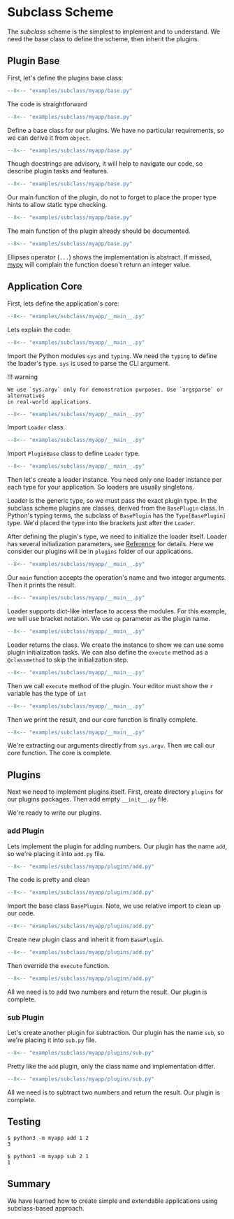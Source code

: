 # Subclass Scheme

The *subclass* scheme is the simplest to implement and to understand.
We need the base class to define the scheme, then inherit the plugins.

## Plugin Base

First, let's define the plugins base class:

```  py title="base.py" linenums="1"
--8<-- "examples/subclass/myapp/base.py"
```

The code is straightforward

```  py title="base.py" linenums="1" hl_lines="1"
--8<-- "examples/subclass/myapp/base.py"
```

Define a base class for our plugins. We have no particular requirements,
so we can derive it from `object`.

```  py title="base.py" linenums="1" hl_lines="2 3 4"
--8<-- "examples/subclass/myapp/base.py"
```

Though docstrings are advisory, it will help to navigate our code,
so describe plugin tasks and features.

```  py title="base.py" linenums="1" hl_lines="6"
--8<-- "examples/subclass/myapp/base.py"
```

Our main function of the plugin, do not to forget to place the proper type hints to allow
static type checking.

```  py title="base.py" linenums="1" hl_lines="7 8 9"
--8<-- "examples/subclass/myapp/base.py"
```

The main function of the plugin already should be documented.

```  py title="base.py" linenums="1" hl_lines="10"
--8<-- "examples/subclass/myapp/base.py"
```

Ellipses operator (`...`) shows the implementation is abstract. 
If missed, [mypy](https://mypy.readthedocs.io/en/stable/)
will complain the function doesn't return an integer value.

## Application Core
First, lets define the application's core:

``` py title="__main__.py" linenums="1"
--8<-- "examples/subclass/myapp/__main__.py"
```

Lets explain the code:

``` py title="__main__.py" linenums="1" hl_lines="1 2"
--8<-- "examples/subclass/myapp/__main__.py"
```

Import the Python modules `sys` and `typing`. We need the `typing` to define the loader's type.
`sys` is used to parse the CLI argument.

!!! warning

    We use `sys.argv` only for demonstration purposes. Use `argsparse` or alternatives
    in real-world applications.

``` py title="__main__.py" linenums="1" hl_lines="3"
--8<-- "examples/subclass/myapp/__main__.py"
```

Import `Loader` class.

``` py title="__main__.py" linenums="1" hl_lines="4"
--8<-- "examples/subclass/myapp/__main__.py"
```

Import `PluginBase` class to define `Loader` type.

``` py title="__main__.py" linenums="1" hl_lines="6"
--8<-- "examples/subclass/myapp/__main__.py"
```

Then let's create a loader instance. You need only one loader instance per each type for your application. So loaders are usually singletons.

Loader is the generic type, so we must pass the exact plugin type. In the subclass scheme
plugins are classes, derived from the `BasePlugin` class. In Python's typing terms,
the subclass of `BasePlugin` has the `Type[BasePlugin]` type. We'd placed the type into
the brackets just after the `Loader`.

After defining the plugin's type, we need to initialize the loader itself.
Loader has several initialization parameters, see [Reference](../reference.md#src.gufo.loader.Loader)
for details. Here we consider our plugins will be in `plugins` folder of our applications.

``` py title="__main__.py" linenums="1" hl_lines="9"
--8<-- "examples/subclass/myapp/__main__.py"
```

Our `main` function accepts the operation's name and two integer arguments.
Then it prints the result.

``` py title="__main__.py" linenums="1" hl_lines="10"
--8<-- "examples/subclass/myapp/__main__.py"
```

Loader supports dict-like interface to access the modules. For this example, we will 
use bracket notation. We use `op` parameter as the plugin name.

``` py title="__main__.py" linenums="1" hl_lines="11"
--8<-- "examples/subclass/myapp/__main__.py"
```

Loader returns the class. We create the instance to show we can use some plugin initialization
tasks. We can also define the `execute` method as a `@classmethod` to skip 
the initialization step.

``` py title="__main__.py" linenums="1" hl_lines="12"
--8<-- "examples/subclass/myapp/__main__.py"
```

Then we call `execute` method of the plugin. Your editor must
show the `r` variable has the type of `int`

``` py title="__main__.py" linenums="1" hl_lines="13"
--8<-- "examples/subclass/myapp/__main__.py"
```

Then we print the result, and our core function is finally complete.

``` py title="__main__.py" linenums="1" hl_lines="16"
--8<-- "examples/subclass/myapp/__main__.py"
```
We're extracting our arguments directly from `sys.argv`.
Then we call our core function. The core is complete.

## Plugins

Next we need to implement plugins itself. First, create
directory `plugins` for our plugins packages.
Then add empty `__init__.py` file. 

We're ready to write our plugins.

### add Plugin

Lets implement the plugin for adding numbers. Our plugin has the name `add`,
so we're placing it into `add.py` file.

``` py title="plugins/add.py" linenums="1"
--8<-- "examples/subclass/myapp/plugins/add.py"
```

The code is pretty and clean

``` py title="plugins/add.py" linenums="1" hl_lines="1"
--8<-- "examples/subclass/myapp/plugins/add.py"
```
Import the base class `BasePlugin`. Note, we use relative import to clean up our code.

``` py title="plugins/add.py" linenums="1" hl_lines="4"
--8<-- "examples/subclass/myapp/plugins/add.py"
```
Create new plugin class and inherit it from `BasePlugin`.

``` py title="plugins/add.py" linenums="1" hl_lines="5"
--8<-- "examples/subclass/myapp/plugins/add.py"
```
Then override the `execute` function.

``` py title="plugins/add.py" linenums="1" hl_lines="6"
--8<-- "examples/subclass/myapp/plugins/add.py"
```
All we need is to add two numbers and return the result. Our plugin is complete.

### sub Plugin

Let's create another plugin for subtraction.
Our plugin has the name `sub`, so we're placing it into `sub.py` file.

``` py title="plugins/sub.py" linenums="1"
--8<-- "examples/subclass/myapp/plugins/sub.py"
```

Pretty like the `add` plugin, only the class name and implementation differ.

``` py title="plugins/sub.py" linenums="1" hl_lines="6"
--8<-- "examples/subclass/myapp/plugins/sub.py"
```
All we need is to subtract two numbers and return the result. Our plugin is complete.

## Testing

```
$ python3 -m myapp add 1 2
3
```

```
$ python3 -m myapp sub 2 1
1
```

## Summary

We have learned how to create simple and extendable applications using subclass-based
approach.